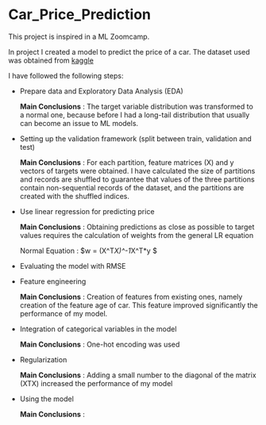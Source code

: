 # Car_Price_Prediction

This project is inspired in a ML Zoomcamp.

In project I created a model to predict the price of a car. The dataset used was obtained from [kaggle](https://www.kaggle.com/CooperUnion/cardataset)

I have followed the following steps:

* Prepare data and Exploratory Data Analysis (EDA)

  **Main Conclusions** : The target variable distribution was transformed to a normal one, because before I had a long-tail distribution that usually can become an issue to ML models.


* Setting up the validation framework (split between train, validation and test)

   **Main Conclusions** : For each partition, feature matrices (X) and y vectors of targets were obtained. I have calculated the size of partitions and records are shuffled to guarantee that values of the three partitions contain non-sequential records of the dataset, and the partitions are created with the shuffled indices.


* Use linear regression for predicting price

   **Main Conclusions** : Obtaining predictions as close as possible to target values requires the calculation of weights from the general LR equation

   Normal Equation : $w = (X^T*X)^-1*X^T*y $


* Evaluating the model with RMSE


* Feature engineering  

   **Main Conclusions** : Creation of features from existing ones, namely creation of the feature age of car. This feature improved significantly the performance of my model.


* Integration of categorical variables in the model

   **Main Conclusions** : One-hot encoding was used


* Regularization

   **Main Conclusions** : Adding a small number to the diagonal of the matrix (XTX) increased the performance of my model


* Using the model 

   **Main Conclusions** : 


